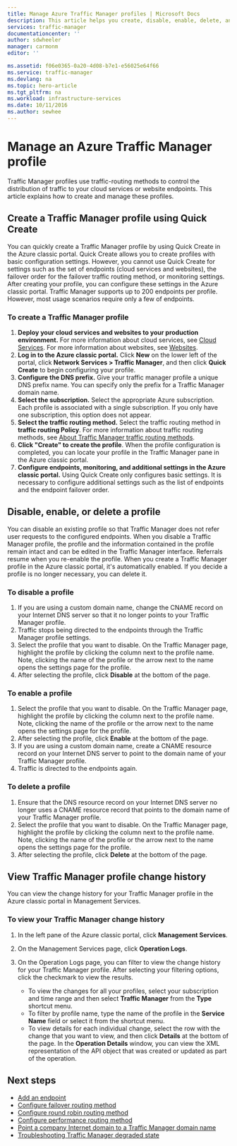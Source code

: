 ```yaml
---
title: Manage Azure Traffic Manager profiles | Microsoft Docs
description: This article helps you create, disable, enable, delete, and view the history of a Azure Traffic Manager profile.
services: traffic-manager
documentationcenter: ''
author: sdwheeler
manager: carmonm
editor: ''

ms.assetid: f06e0365-0a20-4d08-b7e1-e56025e64f66
ms.service: traffic-manager
ms.devlang: na
ms.topic: hero-article
ms.tgt_pltfrm: na
ms.workload: infrastructure-services
ms.date: 10/11/2016
ms.author: sewhee
---
```


# Manage an Azure Traffic Manager profile

Traffic Manager profiles use traffic-routing methods to control the distribution of traffic to your cloud services or website endpoints. This article explains how to create and manage these profiles.

## Create a Traffic Manager profile using Quick Create

You can quickly create a Traffic Manager profile by using Quick Create in the Azure classic portal. Quick Create allows you to create profiles with basic configuration settings. However, you cannot use Quick Create for settings such as the set of endpoints (cloud services and websites), the failover order for the failover traffic routing method, or monitoring settings. After creating your profile, you can configure these settings in the Azure classic portal. Traffic Manager supports up to 200 endpoints per profile. However, most usage scenarios require only a few of endpoints.

### To create a Traffic Manager profile

1. **Deploy your cloud services and websites to your production environment.** For more information about cloud services, see [Cloud Services](http://go.microsoft.com/fwlink/p/?LinkId=314074). For more information about websites, see [Websites](http://go.microsoft.com/fwlink/p/?LinkId=393327).
2. **Log in to the Azure classic portal.** Click **New** on the lower left of the portal, click **Network Services > Traffic Manager**, and then click **Quick Create** to begin configuring your profile.
3. **Configure the DNS prefix.** Give your traffic manager profile a unique DNS prefix name. You can specify only the prefix for a Traffic Manager domain name.
4. **Select the subscription.** Select the appropriate Azure subscription. Each profile is associated with a single subscription. If you only have one subscription, this option does not appear.
5. **Select the traffic routing method.** Select the traffic routing method in **traffic routing Policy**. For more information about traffic routing methods, see [About Traffic Manager traffic routing methods](traffic-manager-routing-methods.md).
6. **Click "Create" to create the profile**. When the profile configuration is completed, you can locate your profile in the Traffic Manager pane in the Azure classic portal.
7. **Configure endpoints, monitoring, and additional settings in the Azure classic portal.** Using Quick Create only configures basic settings. It is necessary to configure additional settings such as the list of endpoints and the endpoint failover order.

## Disable, enable, or delete a profile

You can disable an existing profile so that Traffic Manager does not refer user requests to the configured endpoints. When you disable a Traffic Manager profile, the profile and the information contained in the profile remain intact and can be edited in the Traffic Manager interface.  Referrals resume when you re-enable the profile. When you create a Traffic Manager profile in the Azure classic portal, it's automatically enabled. If you decide a profile is no longer necessary, you can delete it.

### To disable a profile

1. If you are using a custom domain name, change the CNAME record on your Internet DNS server so that it no longer points to your Traffic Manager profile.
2. Traffic stops being directed to the endpoints through the Traffic Manager profile settings.
3. Select the profile that you want to disable. On the Traffic Manager page, highlight the profile by clicking the column next to the profile name. Note, clicking the name of the profile or the arrow next to the name opens the settings page for the profile.
4. After selecting the profile, click **Disable** at the bottom of the page.

### To enable a profile

1. Select the profile that you want to disable. On the Traffic Manager page, highlight the profile by clicking the column next to the profile name. Note, clicking the name of the profile or the arrow next to the name opens the settings page for the profile.
2. After selecting the profile, click **Enable** at the bottom of the page.
3. If you are using a custom domain name, create a CNAME resource record on your Internet DNS server to point to the domain name of your Traffic Manager profile.
4. Traffic is directed to the endpoints again.

### To delete a profile

1. Ensure that the DNS resource record on your Internet DNS server no longer uses a CNAME resource record that points to the domain name of your Traffic Manager profile.
2. Select the profile that you want to disable. On the Traffic Manager page, highlight the profile by clicking the column next to the profile name. Note, clicking the name of the profile or the arrow next to the name opens the settings page for the profile.
3. After selecting the profile, click **Delete** at the bottom of the page.

## View Traffic Manager profile change history

You can view the change history for your Traffic Manager profile in the Azure classic portal in Management Services.

### To view your Traffic Manager change history

1. In the left pane of the Azure classic portal, click **Management Services**.
2. On the Management Services page, click **Operation Logs**.
3. On the Operation Logs page, you can filter to view the change history for your Traffic Manager profile. After selecting your filtering options, click the checkmark to view the results.

   * To view the changes for all your profiles, select your subscription and time range and then select **Traffic Manager** from the **Type** shortcut menu.
   * To filter by profile name, type the name of the profile in the **Service Name** field or select it from the shortcut menu.
   * To view details for each individual change, select the row with the change that you want to view, and then click **Details** at the bottom of the page. In the **Operation Details** window, you can view the XML representation of the API object that was created or updated as part of the operation.

## Next steps

* [Add an endpoint](traffic-manager-endpoints.md)
* [Configure failover routing method](traffic-manager-configure-failover-routing-method.md)
* [Configure round robin routing method](traffic-manager-configure-round-robin-routing-method.md)
* [Configure performance routing method](traffic-manager-configure-performance-routing-method.md)
* [Point a company Internet domain to a Traffic Manager domain name](traffic-manager-point-internet-domain.md)
* [Troubleshooting Traffic Manager degraded state](traffic-manager-troubleshooting-degraded.md)
